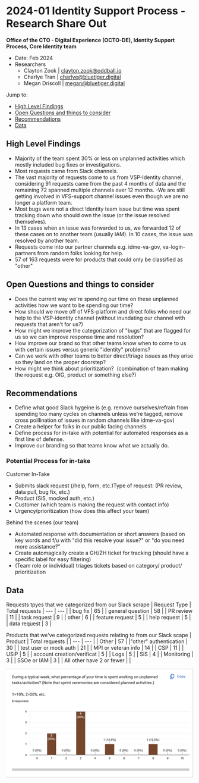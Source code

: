 # 2024-01 Identity Support Process - Research Share Out
**Office of the CTO - Digital Experience (OCTO-DE), Identity Support Process, Core Identity team**
- Date: Feb 2024
- Researchers
  - Clayton Zook | clayton.zook@oddball.io
  - Charlye Tran | charlye@bluetiger.digital
  - Megan Driscoll | megan@bluetiger.digital


Jump to:
- [High Level Findings](#high-level-findings)
- [Open Questions and things to consider](#open-questions-and-hings-to-consider)
- [Recommendations](#recommendations)
- [Data](#data)


## High Level Findings

- Majority of the team spent 30% or less on unplanned activities which mostly included bug fixes or investigations.
- Most requests came from Slack channels.
- The vast majority of requests come to us from VSP-Identity channel, considering 91 requests came from the past 4 months of data and the remaining 72 spanned multiple channels over 12 months.
 -We are still getting involved in VFS-support channel issues even though we are no longer a platform team.  
- Most bugs were not a direct Identity team issue but time was spent tracking down who should own the issue (or the issue resolved themselves).
- In 13 cases when an issue was forwarded to us, we forwarded 12 of these cases on to another team (usually IAM). In 10 cases, the issue was resolved by another team.
- Requests come into our partner channels e.g. idme-va-gov, va-login-partners from random folks looking for help.
- 57 of 163 requests were for products that could only be classified as "other"


## Open Questions and things to consider

- Does the current way we're spending our time on these unplanned activities how we want to be spending our time?
- How should we move off of VFS-platform and direct folks who need our help to the VSP-identity channel (without inundating our channel with requests that aren't for us?)
- How might we improve the categorization of "bugs" that are flagged for us so we can improve response time and resolution?
- How improve our brand so that other teams know when to come to us with certain issues versus generic "identity" problems?
- Can we work with other teams to better direct/triage issues as they arise so they land on the proper doorstep?
- How might we think about prioritization?  (combination of team making the request e.g. OIG, product or something else?)

## Recommendations

- Define what good Slack hygeine is (e.g. remove ourselves/refrain from spending too many cycles on channels unless we're tagged, remove cross poillination of issues in random channels like idme-va-gov)
- Create a helper for folks in our public facing channels
- Define process for in-take with potential for automated responses as a first line of defense.
- Improve our branding so that teams know what we actually do.


### Potential Process for in-take

Customer In-Take
- Submits slack request (/help, form, etc.)Type of request: (PR review, data pull, bug fix, etc.)
- Product (SiS, mocked auth, etc.)
- Customer (which team is making the request with contact info)
- Urgency/prioritization&nbsp;(how does this affect your team)

Behind the scenes (our team)

- Automated response with documentation or short answers (based on key words and f/u with "did this resolve your issue?" or "do you need more assistance?"
- Create automagically create a GH/ZH ticket for tracking&nbsp;(should have a specific label for easy filtering)
- (Team role or individual) triages tickets based on category/ product/ prioritization

## Data

Requests tpyes that we categorized from our Slack scrape 
| Request Type | Total requests
| --- | --- |
| bug fix | 65 |
| general question | 58 |
| PR review | 11 |
| task request | 9 |
| other | 6 |
| feature request | 5 |
| help request | 5 |
| data request | 3 |

Products that we've categorized requests relating to from our Slack scape
| Product | Total requests |
| --- | --- |
| Other | 57 |
|"other" authentication | 30 |
| test user or mock auth | 21 |
| MPI or veteran info | 14 |
| CSP | 11 | 
| USiP | 5 | 
| account creation/verificat | 5 | 
| Logs | 5 | 
| SiS | 4 | 
| Monitoring | 3 | 
| SSOe or IAM | 3 | 
| All other have 2 or fewer | |



![graph showing that 4 of 8 survey respondants spend 30% of their time on unplanned tasks. The rest are distributed between 10% - 80% of their time](https://github.com/department-of-veterans-affairs/va.gov-team/blob/master/products/identity/Research/2024-01%20Identity%20Support%20Process/survey%20results%20-%20time%20spent%20on%20task.jpg)

